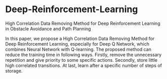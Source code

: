 # Deep-Reinforcement-Learning
High Correlation Data Removing Method for Deep Reinforcement Learning in Obstacle Avoidance and Path Planning    

In this paper, we propose a High Correlation Data Removing Method for Deep Reinforcement Learning, especially for Deep Q Network, which combines Neural Network with Q-learning. The proposed method can reduce the training time in following ways. Firstly, remove the unnecessary repetition and give priority to some specific actions. Secondly, store little high correlated transitions. At last, learn after a specific number of steps of storage.
